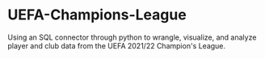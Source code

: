 # UEFA-Champions-League
Using an SQL connector through python to wrangle, visualize, and analyze player and club data from the UEFA 2021/22 Champion's League.
